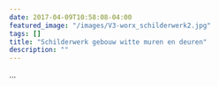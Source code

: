 ```yaml
---
date: 2017-04-09T10:58:08-04:00
featured_image: "/images/V3-worx_schilderwerk2.jpg"
tags: []
title: "Schilderwerk gebouw witte muren en deuren"
description: ""
---
```


...
